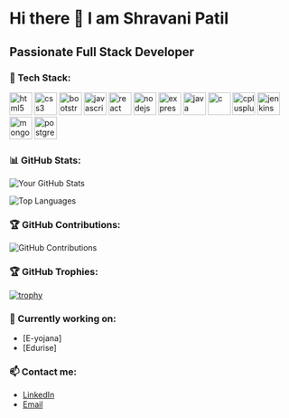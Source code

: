 # Hi there 👋 I am Shravani Patil

<!--
**ShravaniAnilPatil/ShravaniAnilPatil** is a ✨ _special_ ✨ repository because its `README.md` (this file) appears on your GitHub profile.
-->
## Passionate Full Stack Developer
### 🚀 Tech Stack:

<p align="left">
  <img src="https://cdn.jsdelivr.net/gh/devicons/devicon/icons/html5/html5-original.svg" alt="html5" width="40" height="40"/>
  <img src="https://cdn.jsdelivr.net/gh/devicons/devicon/icons/css3/css3-original.svg" alt="css3" width="40" height="40"/>
  <img src="https://cdn.jsdelivr.net/gh/devicons/devicon/icons/bootstrap/bootstrap-plain.svg" alt="bootstrap" width="40" height="40"/>
  <img src="https://cdn.jsdelivr.net/gh/devicons/devicon/icons/javascript/javascript-original.svg" alt="javascript" width="40" height="40"/>
  <img src="https://cdn.jsdelivr.net/gh/devicons/devicon/icons/react/react-original.svg" alt="react" width="40" height="40"/>
  <img src="https://cdn.jsdelivr.net/gh/devicons/devicon/icons/nodejs/nodejs-original.svg" alt="nodejs" width="40" height="40"/>
  <img src="https://cdn.jsdelivr.net/gh/devicons/devicon/icons/express/express-original.svg" alt="express" width="40" height="40"/>
  <img src="https://cdn.jsdelivr.net/gh/devicons/devicon/icons/java/java-original.svg" alt="java" width="40" height="40"/>
  <img src="https://cdn.jsdelivr.net/gh/devicons/devicon/icons/c/c-original.svg" alt="c" width="40" height="40"/>
  <img src="https://cdn.jsdelivr.net/gh/devicons/devicon/icons/cplusplus/cplusplus-original.svg" alt="cplusplus" width="40" height="40"/>
  <img src="https://cdn.jsdelivr.net/gh/devicons/devicon/icons/jenkins/jenkins-original.svg" alt="jenkins" width="40" height="40"/>
  <img src="https://cdn.jsdelivr.net/gh/devicons/devicon/icons/mongodb/mongodb-original.svg" alt="mongodb" width="40" height="40"/>
  <img src="https://cdn.jsdelivr.net/gh/devicons/devicon/icons/postgresql/postgresql-original.svg" alt="postgresql" width="40" height="40"/>
</p>

### 📊 GitHub Stats:

![Your GitHub Stats](https://github-readme-stats.vercel.app/api?username=ShravaniAnilPatil&show_icons=true&theme=radical)

![Top Languages](https://github-readme-stats.vercel.app/api/top-langs/?username=ShravaniAnilPatil&layout=compact&theme=radical)

### 🏆 GitHub Contributions:

![GitHub Contributions](https://github.com/ShravaniAnilPatil/ShravaniAnilPatil/blob/output/github-contribution-grid-snake.svg)

### 🏆 GitHub Trophies:

[![trophy](https://github-profile-trophy.vercel.app/?username=ShravaniAnilPatil&theme=gruvbox)](https://github.com/ryo-ma/github-profile-trophy)

### 🌱 Currently working on:
- [E-yojana]
- [Edurise]

### 📫 Contact me:
- [LinkedIn](https://www.linkedin.com/in/shravani-patil-163828293/)
- [Email](mailto:shravanipatil1427@gmail.com)


